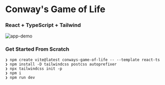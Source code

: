 # Conway's Game of Life

### React + TypeScript + Tailwind

![app-demo](./src/assets/game-of-life.gif)

### Get Started From Scratch

```
❯ npm create vite@latest conways-game-of-life -- --template react-ts
❯ npm install -D tailwindcss postcss autoprefixer
❯ npx tailwindcss init -p
❯ npm i
❯ npm run dev
```
